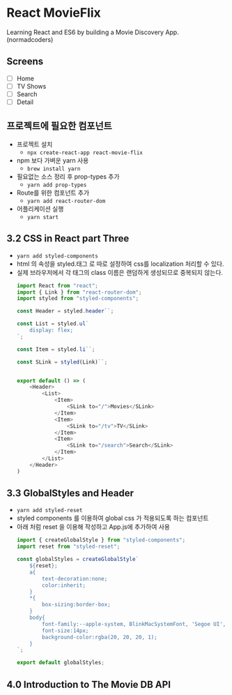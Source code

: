 # React MovieFlix
Learning React and ES6 by building a Movie Discovery App. (normadcoders)

## Screens

- [ ] Home
- [ ] TV Shows
- [ ] Search
- [ ] Detail

## 프로젝트에 필요한 컴포넌트
* 프로젝트 설치
    * `npx create-react-app react-movie-flix`
* npm 보다 가벼운 yarn 사용
    * `brew install yarn`
* 필요없는 소스 정리 후 prop-types 추가
    * `yarn add prop-types`
* Route를 위한 컴포넌트 추가
    * `yarn add react-router-dom`    
* 어플리케이션 실행
    * `yarn start`

## 3.2 CSS in React part Three
* `yarn add styled-components`
* html 의 속성을 styled.태그 로 따로 설정하여 css를 localization 처리할 수 있다.
* 실제 브라우저에서 각 태그의 class 이름은 랜덤하게 생성되므로 중복되지 않는다.
    ```js
    import React from "react";
    import { Link } from "react-router-dom";
    import styled from "styled-components";

    const Header = styled.header``;

    const List = styled.ul`
        display: flex;
    `;

    const Item = styled.li``;

    const SLink = styled(Link)``;


    export default () => (
        <Header>
            <List>
                <Item>
                    <SLink to="/">Movies</SLink>
                </Item>
                <Item>
                    <SLink to="/tv">TV</SLink>
                </Item>
                <Item>
                    <SLink to="/search">Search</SLink>
                </Item>
            </List>
        </Header>
    )
    ```
## 3.3 GlobalStyles and Header
* `yarn add styled-reset`
* styled components 를 이용하여 global css 가 적용되도록 하는 컴포넌트
* 아래 처럼 reset 을 이용해 작성하고 App.js에 추가하여 사용
    ```js
    import { createGlobalStyle } from "styled-components";
    import reset from "styled-reset";

    const globalStyles = createGlobalStyle`
        ${reset};
        a{
            text-decoration:none;
            color:inherit;
        }
        *{
            box-sizing:border-box;
        }
        body{
            font-family:--apple-system, BlinkMacSystemFont, 'Segoe UI', Roboto, Oxygen, Ubuntu, Cantarell, 'Open Sans', 'Helvetica Neue', sans-serif;
            font-size:14px;
            background-color:rgba(20, 20, 20, 1);
        }
    `;

    export default globalStyles;
    ```
## 4.0 Introduction to The Movie DB API
